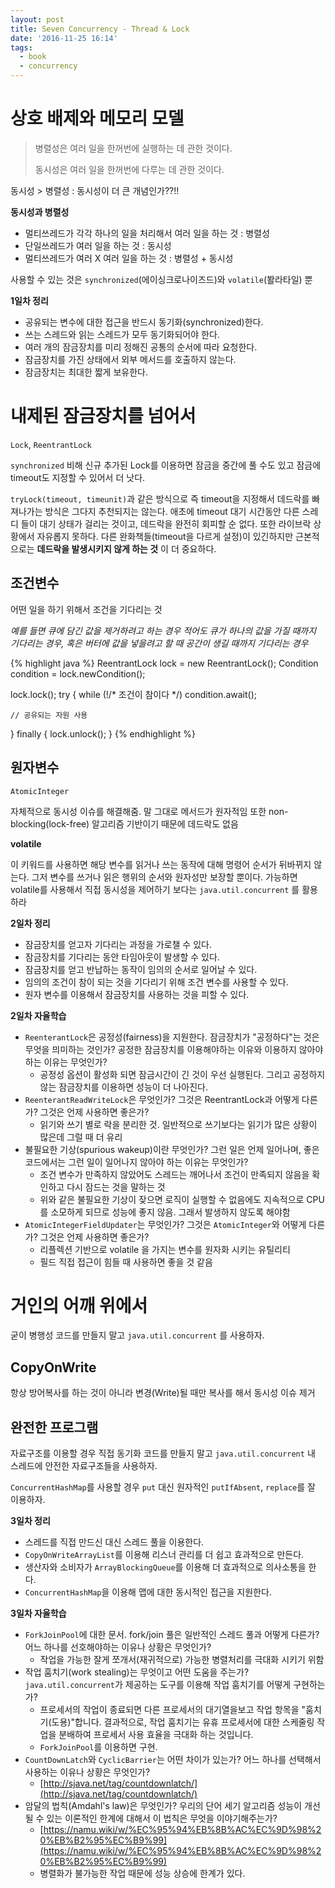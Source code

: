 ```yaml
---
layout: post
title: Seven Concurrency - Thread & Lock
date: '2016-11-25 16:14'
tags:
  - book
  - concurrency
---
```


# 상호 배제와 메모리 모델

> 병렬성은 여러 일을 한꺼번에 실행하는 데 관한 것이다.
>
> 동시성은 여러 일을 한꺼번에 다루는 데 관한 것이다.

동시성 > 병렬성 : 동시성이 더 큰 개념인가??!!

**동시성과 병렬성**

* 멀티쓰레드가 각각 하나의 일을 처리해서 여러 일을 하는 것 : 병렬성
* 단일쓰레드가 여러 일을 하는 것 : 동시성
* 멀티쓰레드가 여러 X 여러 일을 하는 것 : 병렬성 + 동시성

사용할 수 있는 것은 `synchronized`(에이싱크로나이즈드)와 `volatile`(봘라타일) 뿐

**1일차 정리**

* 공유되는 변수에 대한 접근을 반드시 동기화(synchronized)한다.
* 쓰는 스레드와 읽는 스레드가 모두 동기화되어야 한다.
* 여러 개의 잠금장치를 미리 정해진 공통의 순서에 따라 요청한다.
* 잠금장치를 가진 상태에서 외부 메서드를 호출하지 않는다.
* 잠금장치는 최대한 짧게 보유한다.

# 내제된 잠금장치를 넘어서

`Lock`, `ReentrantLock`

`synchronized` 비해 신규 추가된 Lock를 이용하면 잠금을 중간에 풀 수도 있고 잠금에 timeout도 지정할 수 있어서 더 낫다.

`tryLock(timeout, timeunit)`과 같은 방식으로 즉 timeout을 지정해서 데드락를 빠져나가는 방식은 그다지 추천되지는 않는다.
애초에 timeout 대기 시간동안 다른 스레디 들이 대기 상태가 걸리는 것이고, 데드락을 완전히 회피할 순 없다.
또한 라이브락 상황에서 자유롭지 못하다. 다른 완화책들(timeout을 다르게 설정)이 있긴하지만
근본적으로는 **데드락을 발생시키지 않게 하는 것** 이 더 중요하다.

## 조건변수

어떤 일을 하기 위해서 조건을 기다리는 것

*예를 들면 큐에 담긴 값을 제거하려고 하는 경우 적어도 큐가 하나의 값을 가질 때까지 기다리는 경우, 혹은 버터에 값을 넣을려고 할 때 공간이 생길 때까지 기다리는 경우*

{% highlight java %}
ReentrantLock lock = new ReentrantLock();
Condition condition = lock.newCondition();

lock.lock();
try {
    while (!/* 조건이 참이다 */)
        condition.await();

    // 공유되는 자원 사용
} finally {
    lock.unlock();
}
{% endhighlight %}

## 원자변수

`AtomicInteger`

자체적으로 동시성 이슈를 해결해줌. 말 그대로 메서드가 원자적임
또한 non-blocking(lock-free) 알고리즘 기반이기 때문에 데드락도 없음

**volatile**

이 키워드를 사용하면 해당 변수를 읽거나 쓰는 동작에 대해 명령어 순서가 뒤바뀌지 않는다.
그저 변수를 쓰거나 읽은 행위의 순서와 원자성만 보장할 뿐이다. 가능하면 volatile를 사용해서 직접 동시성을 제어하기 보다는 `java.util.concurrent` 를 활용하라

**2일차 정리**

* 잠금장치를 얻고자 기다리는 과정을 가로챌 수 있다.
* 잠금장치를 기다리는 동안 타임아웃이 발생할 수 있다.
* 잠금장치를 얻고 반납하는 동작이 임의의 순서로 일어날 수 있다.
* 임의의 조건이 참이 되는 것을 기다리기 위해 조건 변수를 사용할 수 있다.
* 원자 변수를 이용해서 잠금장치를 사용하는 것을 피할 수 있다.

**2일차 자율학습**

* `ReenterantLock`은 공정성(fairness)을 지원한다. 잠금장치가 "공정하다"는 것은 무엇을 믜미하는 것인가? 공정한 잠금장치를 이용해야하는 이유와 이용하지 않아야하는 이유는 무엇인가?
    * 공정성 옵션이 활성화 되면 잠금시간이 긴 것이 우선 실행된다. 그리고 공정하지 않는 잠금장치를 이용하면 성능이 더 나아진다.
* `ReenterantReadWriteLock`은 무엇인가? 그것은 ReentrantLock과 어떻게 다른가? 그것은 언제 사용하면 좋은가?
    * 읽기와 쓰기 별로 락을 분리한 것. 일반적으로 쓰기보다는 읽기가 많은 상황이 많은데 그럴 때 더 유리
* 불필요한 기상(spurious wakeup)이란 무엇인가? 그런 일은 언제 일어나며, 좋은 코드에서는 그런 일이 일어나지 않아야 하는 이유는 무엇인가?
    * 조건 변수가 만족하지 않았어도 스레드는 깨어나서 조건이 만족되지 않음을 확인하고 다시 잠드는 것을 말하는 것
    * 위와 같은 불필요한 기상이 잦으면 로직이 실행할 수 없음에도 지속적으로 CPU를 소모하게 되므로 성능에 좋지 않음. 그래서 발생하지 않도록 해야함
* `AtomicIntegerFieldUpdater`는 무엇인가? 그것은 `AtomicInteger`와 어떻게 다른가? 그것은 언제 사용하면 좋은가?
    * 리플렉션 기반으로 volatile 을 가지는 변수를 원자화 시키는 유틸리티
    * 필드 직접 접근이 힘들 때 사용하면 좋을 것 같음

# 거인의 어깨 위에서

굳이 병행성 코드를 만들지 말고 `java.util.concurrent` 를 사용하자.

## CopyOnWrite

항상 방어복사를 하는 것이 아니라 변경(Write)될 때만 복사를 해서 동시성 이슈 제거

## 완전한 프로그램

자료구조를 이용할 경우 직접 동기화 코드를 만들지 말고 `java.util.concurrent` 내 스레드에 안전한 자료구조들을 사용하자.

`ConcurrentHashMap`를 사용할 경우 `put` 대신 원자적인 `putIfAbsent`, `replace`를 잘 이용하자.

**3일차 정리**

* 스레드를 직접 만드신 대신 스레드 풀을 이용한다.
* `CopyOnWriteArrayList`를 이용해 리스너 관리를 더 쉽고 효과적으로 만든다.
* 생산자와 소비자가 `ArrayBlockingQueue`를 이용해 더 효과적으로 의사소통을 한다.
* `ConcurrentHashMap`을 이용해 맵에 대한 동시적인 접근을 지원한다.

**3일차 자율학습**

* `ForkJoinPool`에 대한 문서. fork/join 풀은 일반적인 스레드 풀과 어떻게 다른가? 어느 하나를 선호해야하는 이유나 상황은 무엇인가?
    * 작업을 가능한 잘게 쪼개서(재귀적으로) 가능한 병렬처리를 극대화 시키기 위함
* 작업 훔치기(work stealing)는 무엇이고 어떤 도움을 주는가? `java.util.concurrent`가 제공하는 도구를 이용해 작업 훔치기를 어떻게 구현하는가?
    * 프로세서의 작업이 종료되면 다른 프로세서의 대기열을보고 작업 항목을 "훔치기(도용)"합니다. 결과적으로, 작업 훔치기는 유휴 프로세서에 대한 스케줄링 작업을 분배하여 프로세서 사용 효율을 극대화 하는 것입니다.
    * `ForkJoinPool`를 이용하면 구현.
* `CountDownLatch`와 `CyclicBarrier`는 어떤 차이가 있는가? 어느 하나를 선택해서 사용하는 이유나 상황은 무엇인가?
    * [http://sjava.net/tag/countdownlatch/](http://sjava.net/tag/countdownlatch/)
* 암달의 법칙(Amdahl's law)은 무엇인가? 우리의 단어 세기 알고리즘 성능이 개선될 수 있는 이론적인 한계에 대해서 이 법칙은 무엇을 이야기해주는가?
    * [https://namu.wiki/w/%EC%95%94%EB%8B%AC%EC%9D%98%20%EB%B2%95%EC%B9%99](https://namu.wiki/w/%EC%95%94%EB%8B%AC%EC%9D%98%20%EB%B2%95%EC%B9%99)
    * 병렬화가 불가능한 작업 때문에 성능 상승에 한계가 있다.
